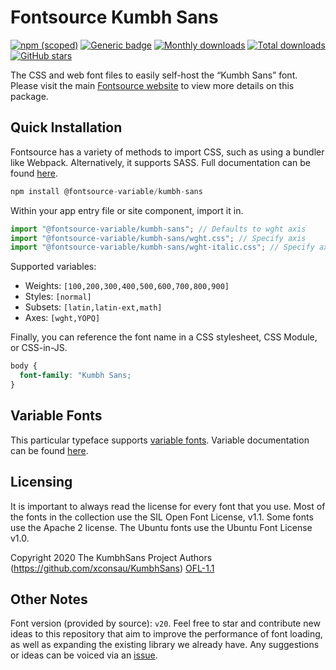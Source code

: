 # Fontsource Kumbh Sans

[![npm (scoped)](https://img.shields.io/npm/v/@fontsource/kumbh-sans?color=brightgreen)](https://www.npmjs.com/package/@fontsource/kumbh-sans) [![Generic badge](https://img.shields.io/badge/fontsource-passing-brightgreen)](https://github.com/fontsource/fontsource) [![Monthly downloads](https://badgen.net/npm/dm/@fontsource/kumbh-sans)](https://github.com/fontsource/fontsource) [![Total downloads](https://badgen.net/npm/dt/@fontsource/kumbh-sans)](https://github.com/fontsource/fontsource) [![GitHub stars](https://img.shields.io/github/stars/fontsource/fontsource.svg?style=social&label=Star)](https://github.com/fontsource/fontsource/stargazers)

The CSS and web font files to easily self-host the “Kumbh Sans” font. Please visit the main [Fontsource website](https://fontsource.org/fonts/kumbh-sans) to view more details on this package.

## Quick Installation

Fontsource has a variety of methods to import CSS, such as using a bundler like Webpack. Alternatively, it supports SASS. Full documentation can be found [here](https://fontsource.org/docs/getting-started/introduction).

```javascript
npm install @fontsource-variable/kumbh-sans
```

Within your app entry file or site component, import it in.

```javascript
import "@fontsource-variable/kumbh-sans"; // Defaults to wght axis
import "@fontsource-variable/kumbh-sans/wght.css"; // Specify axis
import "@fontsource-variable/kumbh-sans/wght-italic.css"; // Specify axis and style

```

Supported variables:
- Weights: `[100,200,300,400,500,600,700,800,900]`
- Styles: `[normal]`
- Subsets: `[latin,latin-ext,math]`
- Axes: `[wght,YOPQ]`

Finally, you can reference the font name in a CSS stylesheet, CSS Module, or CSS-in-JS.

```css
body {
  font-family: "Kumbh Sans;
}
```

## Variable Fonts

This particular typeface supports [variable fonts](https://developer.mozilla.org/en-US/docs/Web/CSS/CSS_Fonts/Variable_Fonts_Guide).
Variable documentation can be found [here](https://fontsource.org/docs/getting-started/variable).

## Licensing
It is important to always read the license for every font that you use.
Most of the fonts in the collection use the SIL Open Font License, v1.1. Some fonts use the Apache 2 license. The Ubuntu fonts use the Ubuntu Font License v1.0.

Copyright 2020 The KumbhSans Project Authors (https://github.com/xconsau/KumbhSans)
[OFL-1.1](http://scripts.sil.org/OFL)

## Other Notes
Font version (provided by source): `v20`.
Feel free to star and contribute new ideas to this repository that aim to improve the performance of font loading, as well as expanding the existing library we already have. Any suggestions or ideas can be voiced via an [issue](https://github.com/fontsource/fontsource/issues).